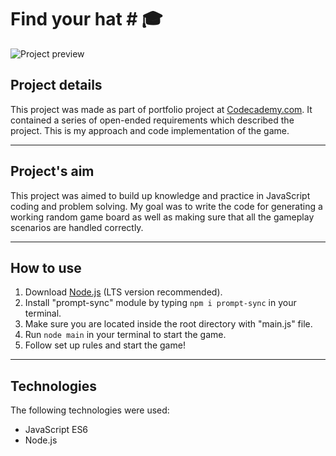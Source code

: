 # Find your hat # 🎓
![Project preview](https://i.imgur.com/5bxlngF.png)

## Project details ##
This project was made as part of portfolio project at [Codecademy.com](https://www.codecademy.com/).
It contained a series of open-ended requirements which described the project.
This is my approach and code implementation of the game.


---
## Project's aim ##
This project was aimed to build up knowledge and practice in JavaScript coding and problem solving.
My goal was to write the code for generating a working random game board as well as making sure that all the gameplay scenarios are handled correctly.


---
## How to use ##
1. Download [Node.js](https://nodejs.org/en/) (LTS version recommended).
2. Install "prompt-sync" module by typing `npm i prompt-sync` in your terminal.
3. Make sure you are located inside the root directory with "main.js" file.
4. Run `node main` in your terminal to start the game.
5. Follow set up rules and start the game!


---
## Technologies ##
The following technologies were used:
 - JavaScript ES6
 - Node.js
